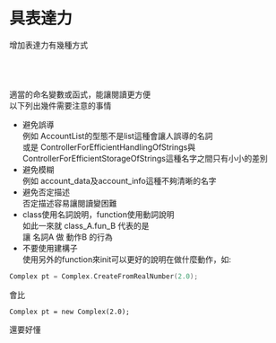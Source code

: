 # 具表達力
增加表達力有幾種方式<br>
<br>
<br>
<br>
<br>
適當的命名變數或函式，能讓閱讀更方便<br>
以下列出幾件需要注意的事情<br>
* 避免誤導<br>
例如 AccountList的型態不是list這種會讓人誤導的名詞<br>
或是 ControllerForEfficientHandlingOfStrings與ControllerForEfficientStorageOfStrings這種名字之間只有小小的差別<br>
* 避免模糊<br>
例如 account_data及account_info這種不夠清晰的名字<br>
* 避免否定描述<br>
否定描述容易讓閱讀變困難<br>
* class使用名詞說明，function使用動詞說明<br>
如此一來就 class_A.fun_B 代表的是<br>
讓 名詞A 做 動作B 的行為<br>
* 不要使用建構子<br>
使用另外的function來init可以更好的說明在做什麼動作，如:<br>
```C++
Complex pt = Complex.CreateFromRealNumber(2.0);
```
會比<br>
```
Complex pt = new Complex(2.0);
```
還要好懂<br>
<br>
